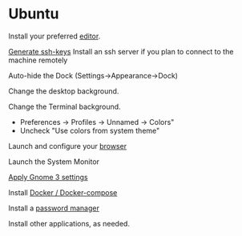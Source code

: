 # Ubuntu

Install your preferred [editor](../editors/).

[Generate ssh-keys](../administration/ssh.md)
Install an ssh server if you plan to connect to the machine remotely

Auto-hide the Dock (Settings->Appearance->Dock)

Change the desktop background.

Change the Terminal background. 
  - Preferences -> Profiles -> Unnamed -> Colors"
  - Uncheck "Use colors from system theme"

Launch and configure your [browser](../browsers.md)

Launch the System Monitor

[Apply Gnome 3 settings](window_managers/gnome3.md)

Install [Docker / Docker-compose](../virtualization/docker.md)

Install a [password manager](../administration/password_manager.md)

Install other applications, as needed. 


